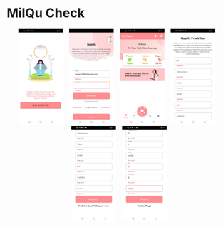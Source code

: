 # MilQu Check
<p align="center">
  <img src="https://github.com/Candrawijay/capstone/blob/main/image/image1.jpg?raw=true" alt="image1" width="100" style="margin-right: 10px;"/>
  <img src="https://github.com/Candrawijay/capstone/blob/main/image/image2.jpg?raw=true" alt="image2" width="100" style="margin-right: 10px;"/>
  <img src="https://github.com/Candrawijay/capstone/blob/main/image/image3.jpg?raw=true" alt="image3" width="100" style="margin-right: 10px;"/>
  <img src="https://github.com/Candrawijay/capstone/blob/main/image/image4.jpg?raw=true" alt="image4" width="100" style="margin-right: 10px;"/>
  <img src="https://github.com/Candrawijay/capstone/blob/main/image/image5.jpg?raw=true" alt="image5" width="100" style="margin-right: 10px;"/>
  <img src="https://github.com/Candrawijay/capstone/blob/main/image/image6.jpg?raw=true" alt="image6" width="100"/>
</p>

